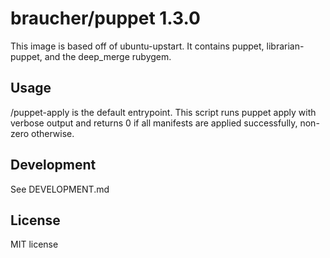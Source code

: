 # braucher/puppet 1.3.0

This image is based off of ubuntu-upstart. It contains puppet, librarian-puppet, and the deep_merge rubygem.

## Usage
/puppet-apply is the default entrypoint. This script runs puppet apply with verbose output and returns 0 if all manifests are applied successfully, non-zero otherwise.

## Development
See DEVELOPMENT.md

## License
MIT license
